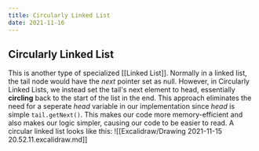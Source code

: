 ```yaml
---
title: Circularly Linked List
date: 2021-11-16
---
```

## Circularly Linked List
This is another type of specialized [[Linked List]]. Normally in a linked list, the tail node would have the *next* pointer set as null. However, in Circularly Linked Lists, we instead set the tail's next element to head, essentially **circling** back to the start of the list in the end. This approach eliminates the need for a seperate *head* variable in our implementation since *head* is simple `tail.getNext()`. This makes our code more memory-efficient and also makes our logic simpler, causing our code to be easier to read. A circular linked list looks like this:
![[Excalidraw/Drawing 2021-11-15 20.52.11.excalidraw.md]]
